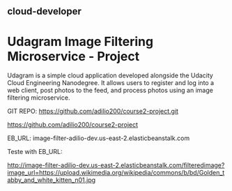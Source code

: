 ## cloud-developer

# Udagram Image Filtering Microservice - Project

Udagram is a simple cloud application developed alongside the Udacity Cloud Engineering Nanodegree. It allows users to register and log into a web client, post photos to the feed, and process photos using an image filtering microservice.

GIT REPO:
https://github.com/adilio200/course2-project.git

https://github.com/adilio200/course2-project

EB_URL:
image-filter-adilio-dev.us-east-2.elasticbeanstalk.com

Teste with EB_URL:

http://image-filter-adilio-dev.us-east-2.elasticbeanstalk.com/filteredimage?image_url=https://upload.wikimedia.org/wikipedia/commons/b/bd/Golden_tabby_and_white_kitten_n01.jpg